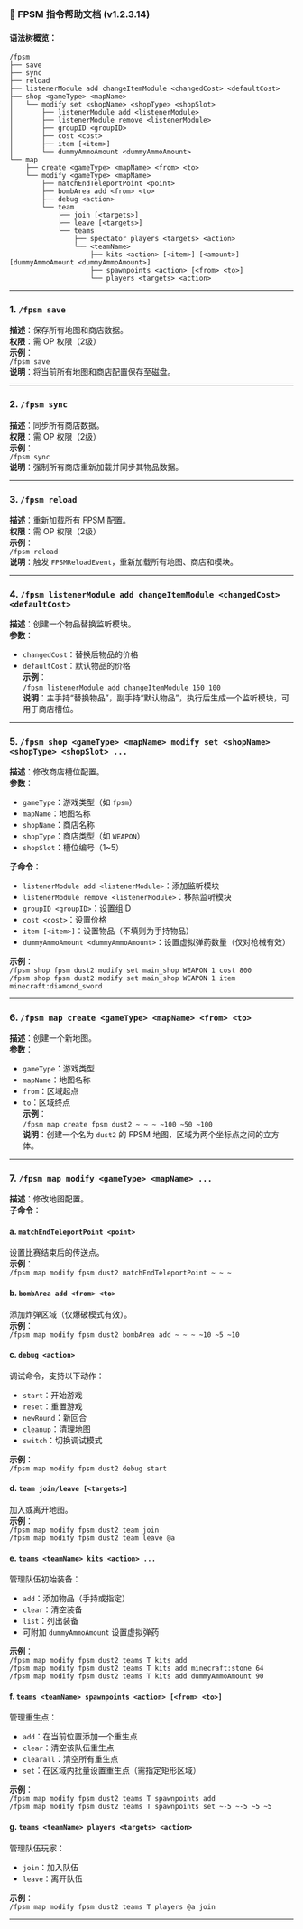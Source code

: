 ### 🎯 FPSM 指令帮助文档 (v1.2.3.14)

#### 语法树概览：
```plaintext
/fpsm
├── save
├── sync
├── reload
├── listenerModule add changeItemModule <changedCost> <defaultCost>
├── shop <gameType> <mapName>
│   └── modify set <shopName> <shopType> <shopSlot>
│       ├── listenerModule add <listenerModule>
│       ├── listenerModule remove <listenerModule>
│       ├── groupID <groupID>
│       ├── cost <cost>
│       ├── item [<item>]
│       └── dummyAmmoAmount <dummyAmmoAmount>
└── map
    ├── create <gameType> <mapName> <from> <to>
    └── modify <gameType> <mapName>
        ├── matchEndTeleportPoint <point>
        ├── bombArea add <from> <to>
        ├── debug <action>
        └── team
            ├── join [<targets>]
            ├── leave [<targets>]
            └── teams
                ├── spectator players <targets> <action>
                └── <teamName>
                    ├── kits <action> [<item>] [<amount>] [dummyAmmoAmount <dummyAmmoAmount>]
                    ├── spawnpoints <action> [<from> <to>]
                    └── players <targets> <action>
```

---

### 1. `/fpsm save`
**描述**：保存所有地图和商店数据。  
**权限**：需 OP 权限（2级）  
**示例**：  
`/fpsm save`  
**说明**：将当前所有地图和商店配置保存至磁盘。

---

### 2. `/fpsm sync`
**描述**：同步所有商店数据。  
**权限**：需 OP 权限（2级）  
**示例**：  
`/fpsm sync`  
**说明**：强制所有商店重新加载并同步其物品数据。

---

### 3. `/fpsm reload`
**描述**：重新加载所有 FPSM 配置。  
**权限**：需 OP 权限（2级）  
**示例**：  
`/fpsm reload`  
**说明**：触发 `FPSMReloadEvent`，重新加载所有地图、商店和模块。

---

### 4. `/fpsm listenerModule add changeItemModule <changedCost> <defaultCost>`
**描述**：创建一个物品替换监听模块。  
**参数**：
- `changedCost`：替换后物品的价格
- `defaultCost`：默认物品的价格  
  **示例**：  
  `/fpsm listenerModule add changeItemModule 150 100`  
  **说明**：主手持“替换物品”，副手持“默认物品”，执行后生成一个监听模块，可用于商店槽位。
---

### 5. `/fpsm shop <gameType> <mapName> modify set <shopName> <shopType> <shopSlot> ...`
**描述**：修改商店槽位配置。  
**参数**：
- `gameType`：游戏类型（如 `fpsm`）
- `mapName`：地图名称
- `shopName`：商店名称
- `shopType`：商店类型（如 `WEAPON`）
- `shopSlot`：槽位编号（1~5）

**子命令**：
- `listenerModule add <listenerModule>`：添加监听模块
- `listenerModule remove <listenerModule>`：移除监听模块
- `groupID <groupID>`：设置组ID
- `cost <cost>`：设置价格
- `item [<item>]`：设置物品（不填则为手持物品）
- `dummyAmmoAmount <dummyAmmoAmount>`：设置虚拟弹药数量（仅对枪械有效）

**示例**：  
`/fpsm shop fpsm dust2 modify set main_shop WEAPON 1 cost 800`  
`/fpsm shop fpsm dust2 modify set main_shop WEAPON 1 item minecraft:diamond_sword`

---

### 6. `/fpsm map create <gameType> <mapName> <from> <to>`
**描述**：创建一个新地图。  
**参数**：
- `gameType`：游戏类型
- `mapName`：地图名称
- `from`：区域起点
- `to`：区域终点  
  **示例**：  
  `/fpsm map create fpsm dust2 ~ ~ ~ ~100 ~50 ~100`  
  **说明**：创建一个名为 `dust2` 的 FPSM 地图，区域为两个坐标点之间的立方体。

---

### 7. `/fpsm map modify <gameType> <mapName> ...`
**描述**：修改地图配置。  
**子命令**：

#### a. `matchEndTeleportPoint <point>`
设置比赛结束后的传送点。  
**示例**：  
`/fpsm map modify fpsm dust2 matchEndTeleportPoint ~ ~ ~`

#### b. `bombArea add <from> <to>`
添加炸弹区域（仅爆破模式有效）。  
**示例**：  
`/fpsm map modify fpsm dust2 bombArea add ~ ~ ~ ~10 ~5 ~10`

#### c. `debug <action>`
调试命令，支持以下动作：
- `start`：开始游戏
- `reset`：重置游戏
- `newRound`：新回合
- `cleanup`：清理地图
- `switch`：切换调试模式

**示例**：  
`/fpsm map modify fpsm dust2 debug start`

#### d. `team join/leave [<targets>]`
加入或离开地图。  
**示例**：  
`/fpsm map modify fpsm dust2 team join`  
`/fpsm map modify fpsm dust2 team leave @a`

#### e. `teams <teamName> kits <action> ...`
管理队伍初始装备：
- `add`：添加物品（手持或指定）
- `clear`：清空装备
- `list`：列出装备
- 可附加 `dummyAmmoAmount` 设置虚拟弹药

**示例**：  
`/fpsm map modify fpsm dust2 teams T kits add`  
`/fpsm map modify fpsm dust2 teams T kits add minecraft:stone 64`  
`/fpsm map modify fpsm dust2 teams T kits add dummyAmmoAmount 90`

#### f. `teams <teamName> spawnpoints <action> [<from> <to>]`
管理重生点：
- `add`：在当前位置添加一个重生点
- `clear`：清空该队伍重生点
- `clearall`：清空所有重生点
- `set`：在区域内批量设置重生点（需指定矩形区域）

**示例**：  
`/fpsm map modify fpsm dust2 teams T spawnpoints add`  
`/fpsm map modify fpsm dust2 teams T spawnpoints set ~-5 ~-5 ~5 ~5`

#### g. `teams <teamName> players <targets> <action>`
管理队伍玩家：
- `join`：加入队伍
- `leave`：离开队伍

**示例**：  
`/fpsm map modify fpsm dust2 teams T players @a join`

---